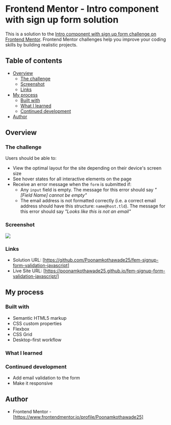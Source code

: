 # Frontend Mentor - Intro component with sign up form solution

This is a solution to the [Intro component with sign up form challenge on Frontend Mentor](https://www.frontendmentor.io/challenges/intro-component-with-signup-form-5cf91bd49edda32581d28fd1). Frontend Mentor challenges help you improve your coding skills by building realistic projects. 

## Table of contents

- [Overview](#overview)
  - [The challenge](#the-challenge)
  - [Screenshot](#screenshot)
  - [Links](#links)
- [My process](#my-process)
  - [Built with](#built-with)
  - [What I learned](#what-i-learned)
  - [Continued development](#continued-development)
- [Author](#author)

## Overview

### The challenge

Users should be able to:

- View the optimal layout for the site depending on their device's screen size
- See hover states for all interactive elements on the page
- Receive an error message when the `form` is submitted if:
  - Any `input` field is empty. The message for this error should say *"[Field Name] cannot be empty"*
  - The email address is not formatted correctly (i.e. a correct email address should have this structure: `name@host.tld`). The message for this error should say *"Looks like this is not an email"*

### Screenshot

![](./screenshot.jpg)

### Links

- Solution URL: [https://github.com/Poonamkothawade25/fem-signup-form-validation-javascript]
- Live Site URL: [https://poonamkothawade25.github.io/fem-signup-form-validation-javascript/]

## My process

### Built with

- Semantic HTML5 markup
- CSS custom properties
- Flexbox
- CSS Grid
- Desktop-first workflow

### What I learned



### Continued development

- Add email validation to the form
- Make it responsive

## Author

- Frontend Mentor - [https://www.frontendmentor.io/profile/Poonamkothawade25]


